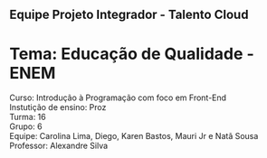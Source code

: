 ## Equipe Projeto Integrador - Talento Cloud ##
   # Tema: Educação de Qualidade - ENEM ##

Curso: Introdução à Programação com foco em Front-End <br>
Instutição de ensino: Proz<br>
Turma: 16 <br>
Grupo: 6<br>
Equipe: Carolina Lima, Diego, Karen Bastos, Mauri Jr e Natã Sousa <br>
Professor: Alexandre Silva<br>
